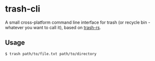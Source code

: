 # trash-cli

A small cross-platform command line interface for trash (or recycle bin - whatever you want to call it), based 
on [trash-rs](https://github.com/Byron/trash-rs).

## Usage

```shell
$ trash path/to/file.txt path/to/directory
```